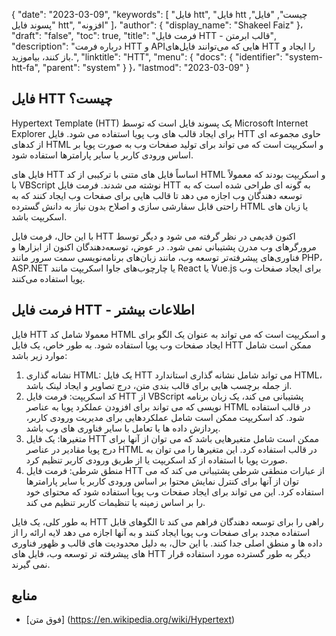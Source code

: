 {
  "date": "2023-03-09",
  "keywords": [
"فایل htt",
"فایل htt چیست",
"فایل",
"پسوند فایل htt",
"افزونه"
]،
  "author": {
    "display_name": "Shakeel Faiz"
}،
  "draft": "false",
  "toc": true,
  "title": "فرمت فایل HTT - قالب ابرمتن",
  "description": "درباره فرمت HTT و APIهایی که می‌توانند فایل‌های HTT را ایجاد و باز کنند، بیاموزید.",
  "linktitle": "HTT",
  "menu": {
    "docs": {
      "identifier": "system-htt-fa",
      "parent": "system"
}
}،
  "lastmod": "2023-03-09"
}

## فایل HTT چیست؟

Hypertext Template (HTT) یک پسوند فایل است که توسط Microsoft Internet Explorer برای ایجاد قالب های وب پویا استفاده می شود. فایل HTT حاوی مجموعه ای از کدهای HTML و اسکریپت است که می تواند برای تولید صفحات وب به صورت پویا بر اساس ورودی کاربر یا سایر پارامترها استفاده شود.

فایل های HTT اساساً فایل های متنی با ترکیبی از کد HTML و اسکریپت بودند که معمولاً با VBScript نوشته می شدند. فرمت فایل HTT به گونه ای طراحی شده است که به توسعه دهندگان وب اجازه می دهد تا قالب هایی برای صفحات وب ایجاد کنند که به راحتی قابل سفارشی سازی و اصلاح بدون نیاز به دانش گسترده HTML یا زبان های اسکریپت باشد.

با این حال، فرمت فایل HTT اکنون قدیمی در نظر گرفته می شود و دیگر توسط مرورگرهای وب مدرن پشتیبانی نمی شود. در عوض، توسعه‌دهندگان اکنون از ابزارها و فناوری‌های پیشرفته‌تر توسعه وب، مانند زبان‌های برنامه‌نویسی سمت سرور مانند PHP، ASP.NET یا چارچوب‌های جاوا اسکریپت مانند React یا Vue.js برای ایجاد صفحات وب پویا استفاده می‌کنند.

## فرمت فایل HTT - اطلاعات بیشتر

فایل HTT معمولا شامل کد HTML و اسکریپت است که می تواند به عنوان یک الگو برای ایجاد صفحات وب پویا استفاده شود. به طور خاص، یک فایل HTT ممکن است شامل موارد زیر باشد:

1. نشانه گذاری HTML: یک فایل HTT می تواند شامل نشانه گذاری استاندارد HTML، از جمله برچسب هایی برای قالب بندی متن، درج تصاویر و ایجاد لینک باشد.
2. کد اسکریپت: فرمت فایل HTT از VBScript پشتیبانی می کند، یک زبان برنامه نویسی که می تواند برای افزودن عملکرد پویا به عناصر HTML در قالب استفاده شود. کد اسکریپت ممکن است شامل عملکردهایی برای مدیریت ورودی کاربر، پردازش داده ها یا تعامل با سایر فناوری های وب باشد.
3. متغیرها: یک فایل HTT ممکن است شامل متغیرهایی باشد که می توان از آنها برای درج پویا مقادیر در عناصر HTML در قالب استفاده کرد. این متغیرها را می توان به صورت پویا با استفاده از کد اسکریپت یا از طریق ورودی کاربر تنظیم کرد.
4. منطق شرطی: فرمت فایل HTT از عبارات منطقی شرطی پشتیبانی می کند که می توان از آنها برای کنترل نمایش محتوا بر اساس ورودی کاربر یا سایر پارامترها استفاده کرد. این می تواند برای ایجاد صفحات وب پویا استفاده شود که محتوای خود را بر اساس زمینه یا تنظیمات کاربر تنظیم می کند.

به طور کلی، یک فایل HTT راهی را برای توسعه دهندگان فراهم می کند تا الگوهای قابل استفاده مجدد برای صفحات وب پویا ایجاد کنند و به آنها اجازه می دهد لایه ارائه را از داده ها و منطق اصلی جدا کنند. با این حال، به دلیل محدودیت های قالب و ظهور فناوری های پیشرفته تر توسعه وب، فایل های HTT دیگر به طور گسترده مورد استفاده قرار نمی گیرند.

## منابع
* [فوق متن] (https://en.wikipedia.org/wiki/Hypertext)


